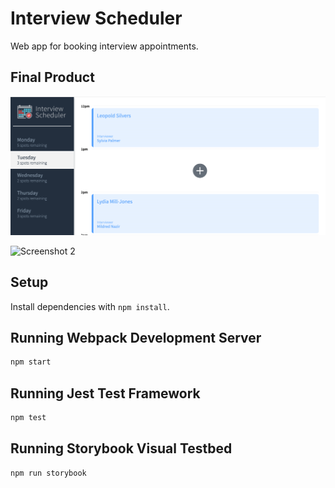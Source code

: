 # Interview Scheduler
Web app for booking interview appointments.

## Final Product

![Screenshot 1](docs/appointments.png)

![Screenshot 2](screenshots/screenshot-2.png)


## Setup

Install dependencies with `npm install`.

## Running Webpack Development Server

```sh
npm start
```

## Running Jest Test Framework

```sh
npm test
```

## Running Storybook Visual Testbed

```sh
npm run storybook
```
